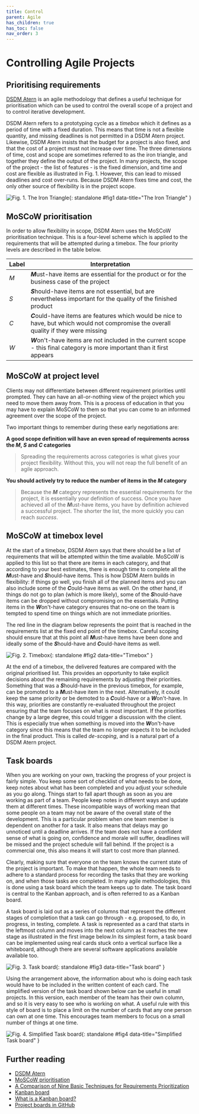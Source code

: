 ```yaml
---
title: Control
parent: Agile
has_children: true
has_toc: false
nav_order: 3
---
```


# Controlling Agile Projects

## Prioritising requirements

[DSDM Atern](https://www.agilebusiness.org/page/whatisdsdm) 
is an agile methodology that defines a useful technique for
prioritisation which can be used to control the overall scope of a project
and to control iterative development. 

DSDM Atern refers to a prototyping cycle as a *timebox* which it
defines as a period of time with a fixed duration. This means that time
is not a flexible quantity, and missing deadlines is not permitted in a
DSDM Atern project. Likewise, DSDM Atern insists that the budget for a
project is also fixed, and that the cost of a project must not increase
over time. The three dimensions of time, cost and scope are sometimes
referred to as the iron triangle, and together they define the output of
the project. In many projects, the scope of the project - the list of
features - is the fixed dimension, and time and cost are flexible as illustrated in Fig. 1.
However, this can lead to missed deadlines and cost over-runs. Because
DSDM Atern fixes time and cost, the only other source of flexibility is
in the project scope.

![Fig. 1. The Iron Triangle](images/iron_triangle.png){: standalone #fig1 data-title="The Iron Triangle" }
      
## MoSCoW prioritisation

In order to allow flexibility in scope, DSDM Atern uses the MoSCoW
prioritisation technique. This is a four-level scheme which is applied
to the requirements that will be attempted during a timebox. The four
priority levels are described in the table below.

| Label  | Interpretation                                                                                                                           |
|--------|------------------------------------------------------------------------------------------------------------------------------------------|
| *M*    | ***M***ust-have items are essential for the product or for the business case of the project                                              |
| *S*    | ***S***hould-have items are not essential, but are nevertheless important for the quality of the finished product                        |
| *C*    | ***C***ould-have items are features which would be nice to have, but which would not compromise the overall quality if they were missing |
| *W*    | ***W***on't-have items are not included in the current scope - this final category is more important than it first appears               |

## MoSCoW at project level

Clients may not differentiate between different requirement priorities until prompted. 
They can have an all-or-nothing view of the project which you need to move them away from.
This is a process of education in that you may have to explain MoSCoW to them so that you
can come to an informed agreement over the scope of the project.

Two important things to remember during these early negotiations are:

**A good scope definition will have an even spread of requirements across the *M*, *S*
and *C* categories**

> Spreading the requirements across categories is what gives your project flexibility.
> Without this, you will not reap the full benefit of an agile approach.

**You should actively try to reduce the number of items in the *M* category**

> Because the ***M*** category represents the essential requirements for the project, it is 
> essentially your definition of success. Once you have achieved all of the ***M***ust-have
> items, you have by definition achieved a successful project. The shorter the list,
> the more quickly you can reach *success*.

## MoSCoW at timebox level

At the start of a timebox, DSDM Atern says that there should be a list of 
requirements that will be attempted within the time available.
MoSCoW is applied to this list so that there are items in
each category, and that according to your best estimates, there is
enough time to complete all the ***M***ust-have and ***S***hould-have items. This is
how DSDM Atern builds in flexibility: if things go well, you finish all
of the planned items and you can also include some of the ***C***ould-have
items as well. On the other hand, if things do not go to plan (which is
more likely), some of the ***S***hould-have items can be dropped without
compromising on the essentials. Putting items in the ***W***on't-have category
ensures that no-one on the team is tempted to spend time on things which
are not immediate priorities. 

The red line in the diagram below represents the point that is reached in the 
requirements list at the fixed end point of the timebox. Careful scoping should
ensure that at this point all ***M***ust-have items have been done and ideally
some of the ***S***hould-have and ***C***ould-have items as well.

![Fig. 2. Timebox](images/timebox.png){: standalone #fig2 data-title="Timebox" }

At the end of a timebox, the delivered features are compared with the
original prioritised list. This provides an opportunity to take explicit
decisions about the remaining requirements by adjusting their 
priorities. Something that was a ***S***hould-have in the previous timebox,
for example, can be promoted to a ***M***ust-have item in the next.
Alternatively, it could keep the same priority or be demoted to a
***C***ould-have or a ***W***on't-have. In this way, priorities are constantly
re-evaluated throughout the project ensuring that the team focuses on
what is most important. If the priorities change by a large degree, this
could trigger a discussion with the client. This is especially true
when something is moved into the ***W***on't-have category since this means
that the team no longer expects it to be included in the final product. This is 
called *de-scoping*, and is a natural part of a DSDM Atern project.

## Task boards

When you are working on your own, tracking the progress of your project
is fairly simple. You keep some sort of checklist of what needs to be
done, keep notes about what has been completed and you adjust your
schedule as you go along. Things start to fall apart though as soon as
you are working as part of a team. People keep notes in different ways
and update them at different times. These incompatible ways of working
mean that some people on a team may not be aware of the overall state of
the development. This is a particular problem when one team member is
dependent on another for a task. It also means that delays may go
unnoticed until a deadline arrives. If the team does not have a
confident sense of what is going on, confidence and morale will suffer,
deadlines will be missed and the project schedule will fall behind. If
the project is a commercial one, this also means it will start to cost
more than planned.

Clearly, making sure that everyone on the team knows the current state
of the project is important. To make that happen, the whole team needs
to adhere to a standard process for recording the tasks that they are
working on, and when those tasks are completed. In many agile
methodologies, this is done using a task board which the team keeps up
to date. The task board is central to the Kanban approach, and is often
referred to as a Kanban board.

A task board is laid out as a series of columns that represent the
different stages of completion that a task can go through - e.g.
proposed, to do, in progress, in testing, complete. A task is
represented as a card that starts in the leftmost column and moves into
the next column as it reaches the new stage as illustrated in the first
image below.In its simplest form, a task board can be implemented
using real cards stuck onto a vertical surface like a whiteboard,
although there are several software applications available available
too.

![Fig. 3. Task board](images/kanban1.png){: standalone #fig3 data-title="Task board" }

Using the arrangement above, the information about who is doing each
task would have to be included in the written content of each card. The
simplified version of the task board shown below can be useful in
small projects. In this version, each member of the team has their own
column, and so it is very easy to see who is working on what. A useful
rule with this style of board is to place a limit on the number of cards
that any one person can own at one time. This encourages team members to
focus on a small number of things at one time.

![Fig. 4. Simplified Task board](images/kanban2.png){: standalone #fig4 data-title="Simplified Task board" }

## Further reading

* [DSDM Atern](https://www.agilebusiness.org/page/whatisdsdm)
* [MoSCoW prioritisation](https://www.agilebusiness.org/resource/video-mastering-moscow-prioritisation.html)
* [A Comparison of Nine Basic Techniques for Requirements Prioritization](http://www.mvnet.fi/publications/software_development_seminar.pdf)
* [Kanban board](https://www.agilealliance.org/glossary/kanban-board)
* [What is a Kanban board?](https://leankit.com/learn/kanban/kanban-board)
* [Project boards in GitHub](https://docs.github.com/en/enterprise-server@3.14/issues/planning-and-tracking-with-projects/learning-about-projects/about-projects)

